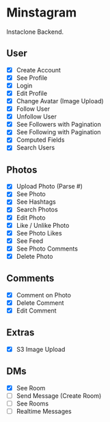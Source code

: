 # Minstagram

Instaclone Backend.

## User

 - [X] Create Account
 - [X] See Profile
 - [X] Login
 - [X] Edit Profile
 - [X] Change Avatar (Image Upload)
 - [X] Follow User
 - [X] Unfollow User
 - [X] See Followers with Pagination
 - [X] See Following with Pagination
 - [X] Computed Fields
 - [X] Search Users

## Photos

 - [X] Upload Photo (Parse #)
 - [X] See Photo
 - [X] See Hashtags
 - [X] Search Photos
 - [X] Edit Photo
 - [X] Like / Unlike Photo
 - [X] See Photo Likes
 - [X] See Feed
 - [X] See Photo Comments
 - [X] Delete Photo

## Comments

 - [X] Comment on Photo
 - [X] Delete Comment
 - [X] Edit Comment

## Extras

 - [X] S3 Image Upload

## DMs

 - [X] See Room
 - [ ] Send Message (Create Room)
 - [ ] See Rooms
 - [ ] Realtime Messages